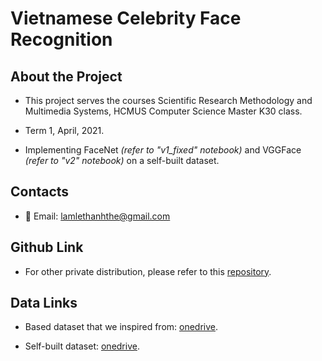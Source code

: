 # Vietnamese Celebrity Face Recognition

## About the Project

- This project serves the courses Scientific Research Methodology and Multimedia Systems, HCMUS Computer Science Master K30 class.

- Term 1, April, 2021.

- Implementing FaceNet *(refer to "v1_fixed" notebook)* and VGGFace *(refer to "v2" notebook)* on a self-built dataset.

## Contacts

- :email: Email: lamlethanhthe@gmail.com

## Github Link

- For other private distribution, please refer to this [repository](https://github.com/lltthe/HCMUS.CS_Master.VNCelebFaceRecognition).

## Data Links

- Based dataset that we inspired from: [onedrive](https://studenthcmusedu-my.sharepoint.com/:u:/g/personal/20c11053_student_hcmus_edu_vn/Eej0p597V_5Lv0eehYbqqfcBIy6f1haoZp1eMP9CvLxZuw?e=b5kdAN).

- Self-built dataset: [onedrive](https://studenthcmusedu-my.sharepoint.com/:u:/g/personal/20c11053_student_hcmus_edu_vn/EW5xbCIcRelGmKjEoz0XRUMBM943T73Q3SfJcJTGEA1OuA?e=6R2hDB).